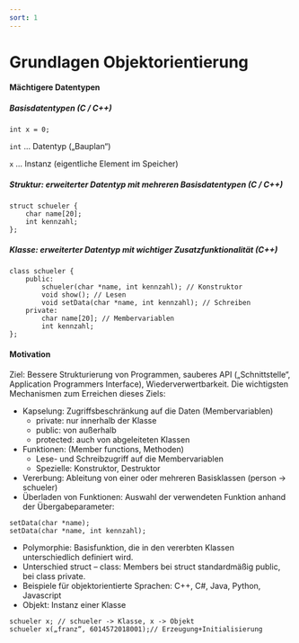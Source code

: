 ```yaml
---
sort: 1
---
```


# Grundlagen Objektorientierung

#### Mächtigere Datentypen
##### Basisdatentypen (C / C++)

`int x = 0;`

`int` … Datentyp („Bauplan“) 

`x` … Instanz (eigentliche Element im Speicher)

##### Struktur: erweiterter Datentyp mit mehreren Basisdatentypen (C / C++)
```
struct schueler {
    char name[20];
    int kennzahl;
}; 
```

##### Klasse: erweiterter Datentyp mit wichtiger Zusatzfunktionalität (C++)

```
class schueler {
    public:
        schueler(char *name, int kennzahl); // Konstruktor
        void show(); // Lesen
        void setData(char *name, int kennzahl); // Schreiben
    private:
        char name[20]; // Membervariablen
        int kennzahl;
}; 
```

#### Motivation
Ziel: Bessere Strukturierung von Programmen, sauberes API („Schnittstelle“, Application Programmers Interface), Wiederverwertbarkeit. Die wichtigsten Mechanismen zum Erreichen dieses Ziels:

* Kapselung: Zugriffsbeschränkung auf die Daten (Membervariablen)
  * private: nur innerhalb der Klasse
  * public: von außerhalb
  * protected: auch von abgeleiteten Klassen
* Funktionen: (Member functions, Methoden)
  * Lese- und Schreibzugriff auf die Membervariablen
  * Spezielle: Konstruktor, Destruktor
* Vererbung: Ableitung von einer oder mehreren Basisklassen (person -> schueler)
* Überladen von Funktionen: Auswahl der verwendeten Funktion anhand der Übergabeparameter:

```
setData(char *name);
setData(char *name, int kennzahl);
```
* Polymorphie: Basisfunktion, die in den vererbten Klassen unterschiedlich definiert wird.
* Unterschied struct – class: Members bei struct standardmäßig public, bei class private.
* Beispiele für objektorientierte Sprachen: C++, C#, Java, Python, Javascript
* Objekt: Instanz einer Klasse

```
schueler x; // schueler -> Klasse, x -> Objekt
schueler x(„franz“, 6014572018001);// Erzeugung+Initialisierung
```
